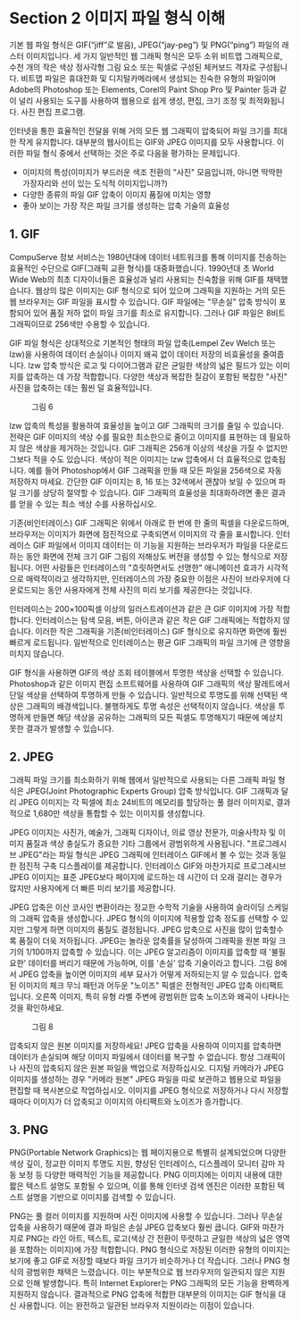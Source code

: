 # Section 2 이미지 파일 형식 이해

기본 웹 파일 형식은 GIF(“jiff”로 발음), JPEG(“jay-peg”) 및 PNG(“ping”) 파일의 래스터 이미지입니다. 세 가지 일반적인 웹 그래픽 형식은 모두 소위 비트맵 그래픽으로, 수천 개의 작은 색상 정사각형 그림 요소 또는 픽셀로 구성된 체커보드 격자로 구성됩니다. 비트맵 파일은 휴대전화 및 디지털카메라에서 생성되는 친숙한 유형의 파일이며 Adobe의 Photoshop 또는 Elements, Corel의 Paint Shop Pro 및 Painter 등과 같이 널리 사용되는 도구를 사용하여 웹용으로 쉽게 생성, 편집, 크기 조정 및 최적화됩니다. 사진 편집 프로그램.

인터넷을 통한 효율적인 전달을 위해 거의 모든 웹 그래픽이 압축되어 파일 크기를 최대한 작게 유지합니다. 대부분의 웹사이트는 GIF와 JPEG 이미지를 모두 사용합니다. 이러한 파일 형식 중에서 선택하는 것은 주로 다음을 평가하는 문제입니다.

- 이미지의 특성(이미지가 부드러운 색조 전환의 "사진" 모음입니까, 아니면 딱딱한 가장자리와 선이 있는 도식적 이미지입니까?)
- 다양한 종류의 파일 GIF 압축이 이미지 품질에 미치는 영향
- 좋아 보이는 가장 작은 파일 크기를 생성하는 압축 기술의 효율성

## 1. GIF

CompuServe 정보 서비스는 1980년대에 데이터 네트워크를 통해 이미지를 전송하는 효율적인 수단으로 GIF(그래픽 교환 형식)를 대중화했습니다. 1990년대 초 World Wide Web의 최초 디자이너들은 효율성과 널리 사용되는 친숙함을 위해 GIF를 채택했습니다. 웹상의 많은 이미지는 GIF 형식으로 되어 있으며 그래픽을 지원하는 거의 모든 웹 브라우저는 GIF 파일을 표시할 수 있습니다. GIF 파일에는 "무손실" 압축 방식이 포함되어 있어 품질 저하 없이 파일 크기를 최소로 유지합니다. 그러나 GIF 파일은 8비트 그래픽이므로 256색만 수용할 수 있습니다.

GIF 파일 형식은 상대적으로 기본적인 형태의 파일 압축(Lempel Zev Welch 또는 lzw)을 사용하여 데이터 손실이나 이미지 왜곡 없이 데이터 저장의 비효율성을 줄여줍니다. lzw 압축 방식은 로고 및 다이어그램과 같은 균일한 색상의 넓은 필드가 있는 이미지를 압축하는 데 가장 적합합니다. 다양한 색상과 복잡한 질감이 포함된 복잡한 "사진" 사진을 압축하는 데는 훨씬 덜 효율적입니다.

<figure>
  <img id="figure6" alt="" src="/images/part/11/6.png">
  <figcaption>
    그림 6
  </figcaption>
</figure>

lzw 압축의 특성을 활용하여 효율성을 높이고 GIF 그래픽의 크기를 줄일 수 있습니다. 전략은 GIF 이미지의 색상 수를 필요한 최소한으로 줄이고 이미지를 표현하는 데 필요하지 않은 색상을 제거하는 것입니다. GIF 그래픽은 256개 이상의 색상을 가질 수 없지만 그보다 적을 수도 있습니다. 색상이 적은 이미지는 lzw 압축에서 더 효율적으로 압축됩니다. 예를 들어 Photoshop에서 GIF 그래픽을 만들 때 모든 파일을 256색으로 자동 저장하지 마세요. 간단한 GIF 이미지는 8, 16 또는 32색에서 괜찮아 보일 수 있으며 파일 크기를 상당히 절약할 수 있습니다. GIF 그래픽의 효율성을 최대화하려면 좋은 결과를 얻을 수 있는 최소 색상 수를 사용하십시오.

기존(비인터레이스) GIF 그래픽은 위에서 아래로 한 번에 한 줄의 픽셀을 다운로드하며, 브라우저는 이미지가 화면에 점진적으로 구축되면서 이미지의 각 줄을 표시합니다. 인터레이스 GIF 파일에서 이미지 데이터는 이 기능을 지원하는 브라우저가 파일을 다운로드하는 동안 화면에 전체 크기 GIF 그림의 저해상도 버전을 생성할 수 있는 형식으로 저장됩니다. 어떤 사람들은 인터레이스의 "흐릿하면서도 선명한" 애니메이션 효과가 시각적으로 매력적이라고 ​​생각하지만, 인터레이스의 가장 중요한 이점은 사진이 브라우저에 다운로드되는 동안 사용자에게 전체 사진의 미리 보기를 제공한다는 것입니다.

인터레이스는 200×100픽셀 이상의 일러스트레이션과 같은 큰 GIF 이미지에 가장 적합합니다. 인터레이스는 탐색 모음, 버튼, 아이콘과 같은 작은 GIF 그래픽에는 적합하지 않습니다. 이러한 작은 그래픽을 기존(비인터레이스) GIF 형식으로 유지하면 화면에 훨씬 빠르게 로드됩니다. 일반적으로 인터레이스는 평균 GIF 그래픽의 파일 크기에 큰 영향을 미치지 않습니다.

GIF 형식을 사용하면 GIF의 색상 조회 테이블에서 투명한 색상을 선택할 수 있습니다. Photoshop과 같은 이미지 편집 소프트웨어를 사용하여 GIF 그래픽의 색상 팔레트에서 단일 색상을 선택하여 투명하게 만들 수 있습니다. 일반적으로 투명도를 위해 선택된 색상은 그래픽의 배경색입니다. 불행하게도 투명 속성은 선택적이지 않습니다. 색상을 투명하게 만들면 해당 색상을 공유하는 그래픽의 모든 픽셀도 투명해지기 때문에 예상치 못한 결과가 발생할 수 있습니다.

## 2. JPEG

그래픽 파일 크기를 최소화하기 위해 웹에서 일반적으로 사용되는 다른 그래픽 파일 형식은 JPEG(Joint Photographic Experts Group) 압축 방식입니다. GIF 그래픽과 달리 JPEG 이미지는 각 픽셀에 최소 24비트의 메모리를 할당하는 풀 컬러 이미지로, 결과적으로 1,680만 색상을 통합할 수 있는 이미지를 생성합니다.

JPEG 이미지는 사진가, 예술가, 그래픽 디자이너, 의료 영상 전문가, 미술사학자 및 이미지 품질과 색상 충실도가 중요한 기타 그룹에서 광범위하게 사용됩니다. "프로그레시브 JPEG"라는 파일 형식은 JPEG 그래픽에 인터레이스 GIF에서 볼 수 있는 것과 동일한 점진적 구축 디스플레이를 제공합니다. 인터레이스 GIF와 마찬가지로 프로그레시브 JPEG 이미지는 표준 JPEG보다 페이지에 로드하는 데 시간이 더 오래 걸리는 경우가 많지만 사용자에게 더 빠른 미리 보기를 제공합니다.

JPEG 압축은 이산 코사인 변환이라는 정교한 수학적 기술을 사용하여 슬라이딩 스케일의 그래픽 압축을 생성합니다. JPEG 형식의 이미지에 적용할 압축 정도를 선택할 수 있지만 그렇게 하면 이미지의 품질도 결정됩니다. JPEG 압축으로 사진을 많이 압축할수록 품질이 더욱 저하됩니다. JPEG는 놀라운 압축률을 달성하여 그래픽을 원본 파일 크기의 1/100까지 압축할 수 있습니다. 이는 JPEG 알고리즘이 이미지를 압축할 때 '불필요한' 데이터를 버리기 때문에 가능하며, 이를 '손실' 압축 기술이라고 합니다. 그림 8에서 JPEG 압축을 높이면 이미지의 세부 묘사가 어떻게 저하되는지 알 수 있습니다. 압축된 이미지의 체크 무늬 패턴과 어두운 "노이즈" 픽셀은 전형적인 JPEG 압축 아티팩트입니다. 오른쪽 이미지, 특히 유형 라벨 주변에 광범위한 압축 노이즈와 왜곡이 나타나는 것을 확인하세요.

<figure>
  <img id="figure8" alt="" src="/images/part/11/8.png">
  <figcaption>
    그림 8
  </figcaption>
</figure>

압축되지 않은 원본 이미지를 저장하세요! JPEG 압축을 사용하여 이미지를 압축하면 데이터가 손실되며 해당 이미지 파일에서 데이터를 복구할 수 없습니다. 항상 그래픽이나 사진의 압축되지 않은 원본 파일을 백업으로 저장하십시오. 디지털 카메라가 JPEG 이미지를 생성하는 경우 "카메라 원본" JPEG 파일을 따로 보관하고 웹용으로 파일을 편집할 때 복사본으로 작업하십시오. 이미지를 JPEG 형식으로 저장하거나 다시 저장할 때마다 이미지가 더 압축되고 이미지의 아티팩트와 노이즈가 증가합니다.

## 3. PNG

PNG(Portable Network Graphics)는 웹 페이지용으로 특별히 설계되었으며 다양한 색상 깊이, 정교한 이미지 투명도 지원, 향상된 인터레이스, 디스플레이 모니터 감마 자동 보정 등 다양한 매력적인 기능을 제공합니다. PNG 이미지에는 이미지 내용에 대한 짧은 텍스트 설명도 포함될 수 있으며, 이를 통해 인터넷 검색 엔진은 이러한 포함된 텍스트 설명을 기반으로 이미지를 검색할 수 있습니다.

PNG는 풀 컬러 이미지를 지원하며 사진 이미지에 사용할 수 있습니다. 그러나 무손실 압축을 사용하기 때문에 결과 파일은 손실 JPEG 압축보다 훨씬 큽니다. GIF와 마찬가지로 PNG는 라인 아트, 텍스트, 로고(색상 간 전환이 뚜렷하고 균일한 색상의 넓은 영역을 포함하는 이미지)에 가장 적합합니다. PNG 형식으로 저장된 이러한 유형의 이미지는 보기에 좋고 GIF로 저장할 때보다 파일 크기가 비슷하거나 더 작습니다. 그러나 PNG 형식의 광범위한 채택은 느렸습니다. 이는 부분적으로 웹 브라우저의 일관되지 않은 지원으로 인해 발생합니다. 특히 Internet Explorer는 PNG 그래픽의 모든 기능을 완벽하게 지원하지 않습니다. 결과적으로 PNG 압축에 적합한 대부분의 이미지는 GIF 형식을 대신 사용합니다. 이는 완전하고 일관된 브라우저 지원이라는 이점이 있습니다.
